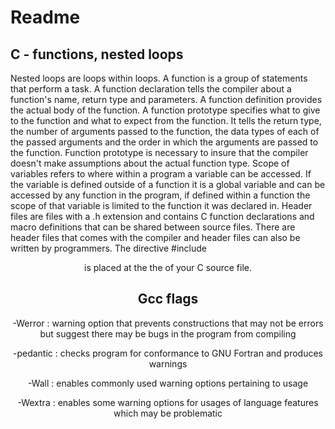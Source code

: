 <h1>Readme</h1>

<h2>C - functions, nested loops</h2>

<p>Nested loops are loops within loops. A function is a group of statements that perform a task. A function declaration tells the compiler about a function's name, return type and parameters. A function definition provides the actual body of the function. A function prototype specifies what to give to the function and what to expect from the function. It tells the return type, the number of arguments passed to the function, the data types of each of the passed arguments and the order in which the arguments are passed to the function. Function prototype is necessary to insure that the compiler doesn't make assumptions about the actual function type. Scope of variables refers to where within a program a variable can be accessed. If the variable is defined outside of a function it is a global variable and can be accessed by any function in the program, if defined within a function the scope of that variable is limited to the function it was declared in. Header files are files with a .h extension and contains C function declarations and macro definitions that can be shared between source files. There are header files that comes with the compiler and header files can also be written by programmers. The directive #include <header> is placed at the the of your C source file.
</p>
<h2>Gcc flags</h2>

<p>-Werror : warning option that prevents constructions that may not be errors but suggest there may be bugs in the program from compiling
</p>
<p>-pedantic : checks program for conformance to GNU Fortran and produces warnings
</p>
<p>-Wall : enables commonly used warning options pertaining to usage
</p>
<p>-Wextra : enables some warning options for usages of language features which may be problematic</p>
